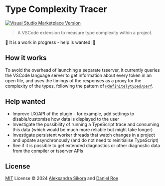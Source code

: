# Type Complexity Tracer

<a href="https://marketplace.visualstudio.com/items?itemName=tsperf.tracer" target="__blank"><img src="https://img.shields.io/visual-studio-marketplace/v/tsperf.tracer.svg?color=eee&amp;label=VS%20Code%20Marketplace&logo=visual-studio-code" alt="Visual Studio Marketplace Version" /></a>

> A VSCode extension to measure type complexity within a project.

🚧 It is a work in progress - help is wanted! 🚧

## How it works

To avoid the overhead of launching a separate tsserver, it currently queries the VSCode language server to get information about every token in an open file, and uses the timings of the responses as a proxy for the complexity of the types, following the pattern of [`@definitelytyped/perf`](https://github.com/microsoft/DefinitelyTyped-tools/blob/41ba894ba571e55fa91ef0bb0d44d6eb6d201943/packages/perf).

## Help wanted

- Improve UX/API of the plugin - for example, add settings to disable/customise how data is displayed to the user
- Investigate the possibility of running a TypeScript trace and consuming this data (which would be much more reliable but might take longer)
- Investigate persistent worker threads that watch changes in a project and update asynchronously (and do not need to reinitialise TypeScript)
- See if it is possible to get extended diagnostics or other diagnostic data from the compiler or tsserver APIs

## License

[MIT](./LICENSE) License © 2024 [Aleksandra Sikora](https://github.com/beerose) and [Daniel Roe](https://github.com/danielroe)
